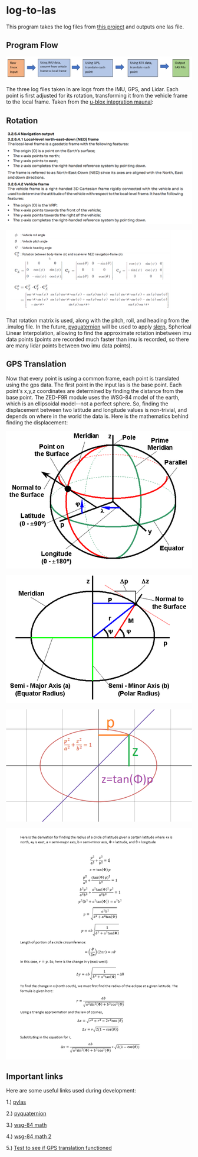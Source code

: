 # log-to-las

This program takes the log files from [this project](https://github.com/amook-maxtc/pi-controller) and outputs one las file.

## Program Flow

![](docs/pp_workflow.PNG)

The three log files taken in are logs from the IMU, GPS, and Lidar. Each point is first adjusted for its rotation, transforming it from the vehicle frame to the local frame. 
Taken from the [u-blox integration maunal](https://cdn.sparkfun.com/assets/learn_tutorials/1/1/7/2/ZED-F9R_Integrationmanual__UBX-20039643_.pdf):

## Rotation

![](docs/frames.PNG)

![](docs/zedf9rRotation.PNG)

That rotation matrix is used, along with the pitch, roll, and heading from the .imulog file. 
In the future, [pyquaternion](http://kieranwynn.github.io/pyquaternion/) will be used to apply [slerp](https://en.wikipedia.org/wiki/Slerp), Spherical Linear Interpolation, allowing to find the approximate rotation inbetween imu data points (points are recorded much faster than imu is recorded, so there are many lidar points between two imu data points). 

## GPS Translation

Now that every point is using a common frame, each point is translated using the gps data. The first point in the input las is the base point. Each point's x,y,z coordinates are determined by finding the distance from the base point. The ZED-F9R module uses the WSG-84 model of the earth, which is an ellipsoidal model--not a perfect sphere. So, finding the displacement between two latitude and longitude values is non-trivial, and depends on where in the world the data is. Here is the mathematics behind finding the displacement:

![](docs/web_GPS_globe.gif)

![](docs/web_GPS_ellipse.gif)

![](docs/ellipse_math_labeled.png)

![](docs/latlongderivation.PNG)

## Important links

Here are some useful links used during development:

1.) [pylas](https://pylas.readthedocs.io/en/latest/index.html)

2.) [pyquaternion](http://kieranwynn.github.io/pyquaternion/)

3.) [wsg-84 math](https://adamchukpa.mcgill.ca/web_ssm/web_GPS_eq.html)

4.) [wsg-84 math 2](https://www.quora.com/How-do-I-find-the-radius-of-an-ellipse-at-a-given-angle-to-its-axis)

5.) [Test to see if GPS translation functioned](https://www.meridianoutpost.com/resources/etools/calculators/calculator-latitude-longitude-distance.php?)
